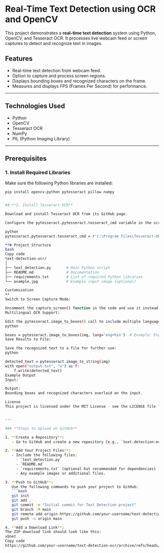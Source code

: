 # Real-Time Text Detection using OCR and OpenCV

This project demonstrates a **real-time text detection** system using Python, OpenCV, and Tesseract OCR. It processes live webcam feed or screen captures to detect and recognize text in images.

## **Features**
- Real-time text detection from webcam feed.
- Option to capture and process screen regions.
- Displays bounding boxes and recognized characters on the frame.
- Measures and displays FPS (Frames Per Second) for performance.

---

## **Technologies Used**
- Python
- OpenCV
- Tesseract OCR
- NumPy
- PIL (Python Imaging Library)

---

## **Prerequisites**
### 1. Install Required Libraries
Make sure the following Python libraries are installed:
```bash
pip install opencv-python pytesseract pillow numpy


## **2. Install Tesseract OCR**

Download and install Tesseract OCR from its GitHub page.

Configure the pytesseract.pytesseract.tesseract_cmd variable in the script to point to the installed Tesseract executable. Example:

python
pytesseract.pytesseract.tesseract_cmd = r'C:\Program Files\Tesseract-OCR\tesseract.exe'

**# Project Structure
bash
Copy code
text-detection-ocr/
│
├── text_detection.py       # Main Python script
├── README.md               # Documentation
├── requirements.txt        # List of required Python libraries
└── example.jpg             # Example input image (optional)

Customization
**
Switch to Screen Capture Mode:

Uncomment the capture_screen() function in the code and use it instead of the webcam feed.
Multilingual OCR Support:

Edit the pytesseract.image_to_boxes() call to include multiple languages:
python

boxes = pytesseract.image_to_boxes(img, lang='eng+hin')  # Example: English + Hindi
Save Results to File:

Save the recognized text to a file for further use:
python

detected_text = pytesseract.image_to_string(img)
with open("output.txt", "w") as f:
    f.write(detected_text)
Example Output
Input:

Output:
Bounding boxes and recognized characters overlaid on the input.

License
This project is licensed under the MIT License - see the LICENSE file for details.


---

### **Steps to Upload on GitHub**

1. **Create a Repository**:
   - Go to GitHub and create a new repository (e.g., `text-detection-ocr`).

2. **Add Your Project Files**:
   - Include the following files:
     - `text_detection.py`
     - `README.md`
     - `requirements.txt` (optional but recommended for dependencies)
     - Any example images or additional files.

3. **Push to GitHub**:
   Use the following commands to push your project to GitHub:
   ```bash
   git init
   git add .
   git commit -m "Initial commit for Text Detection project"
   git branch -M main
   git remote add origin https://github.com/your-username/text-detection-ocr.git
   git push -u origin main

4. **Add a Download Link**:
The ZIP download link should look like this:
vbnet
Copy code
https://github.com/your-username/text-detection-ocr/archive/refs/heads/main.zip



